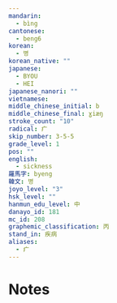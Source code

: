 ```yaml
---
mandarin:
  - bìng
cantonese:
  - beng6
korean:
  - 병
korean_native: ""
japanese:
  - BYOU
  - HEI
japanese_nanori: ""
vietnamese:
middle_chinese_initial: b
middle_chinese_final: ɣiæŋ
stroke_count: "10"
radical: 疒
skip_number: 3-5-5
grade_level: 1
pos: ""
english:
  - sickness
羅馬字: byeng
韓文: 병
joyo_level: "3"
hsk_level: ""
hanmun_edu_level: 中
danayo_id: 181
mc_id: 208
graphemic_classification: 丙
stand_in: 疾病
aliases:
  - 疒
---
```


# Notes
